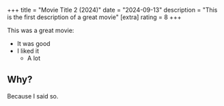 +++
title = "Movie Title 2 (2024)"
date = "2024-09-13"
description = "This is the first description of a great movie"
[extra]
rating = 8
+++

This was a great movie:

- It was good
- I liked it
  - A lot

## Why?

Because I said so.
